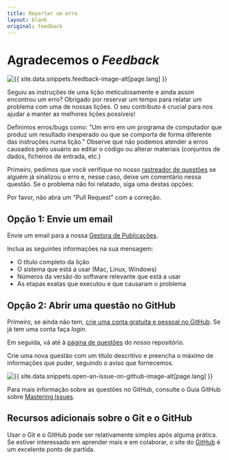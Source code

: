```yaml
---
title: Reportar um erro
layout: blank
original: feedback
---
```


# Agradecemos o _Feedback_

<img src="{{site.baseurl}}/images/website/contribute/robed-man-reading.png" class="garnish rounded float-left" alt="{{ site.data.snippets.feedback-image-alt[page.lang] }}"/>

Seguiu as instruções de uma lição meticulosamente e ainda assim encontrou um erro? Obrigado por reservar um tempo para relatar um problema com uma de nossas lições. O seu contributo é crucial para nos ajudar a manter as melhores lições possíveis! 

Definimos erros/bugs como: "Um erro em um programa de computador que produz um resultado inesperado ou que se comporta de forma diferente das instruções numa lição." Observe que não podemos atender a erros causados pelo usuário ao editar o código ou alterar materiais (conjuntos de dados, ficheiros de entrada, etc.) 

Primeiro, pedimos que você verifique no nosso [rastreador de questões](https://github.com/orgs/programminghistorian/projects/6) se alguém já sinalizou o erro e, nesse caso, deixe um comentário nessa questão. Se o problema não foi relatado, siga uma destas opções:

<div class="alert alert-info">
Por favor, não abra um "Pull Request" com a correção.
</div>


## Opção 1: Envie um email

Envie um email para a nossa [Gestora de Publicações](mailto:admin@programminghistorian.org).

Inclua as seguintes informações na sua mensagem:

- O título completo da lição
- O sistema que está a usar (Mac, Linux, Windows)
- Números da versão do software relevante que está a usar
- As etapas exatas que executou e que causaram o problema
 
## Opção 2: Abrir uma questão no GitHub

Primeiro, se ainda não tem, [crie uma conta gratuita e pessoal no GitHub](https://help.github.com/articles/signing-up-for-a-new-github-account). Se já tem uma conta faça _login_.

Em seguida, vá até à [página de questões](https://github.com/programminghistorian/jekyll/issues?state=open) do nosso repositório.

Crie uma nova questão com um título descritivo e preencha o máximo de informações que puder, seguindo o aviso que fornecemos. 

<img src="https://cloud.githubusercontent.com/assets/1126864/3697100/52b37768-139e-11e4-816e-c3eee5516997.png" class="full-width rounded" alt="{{ site.data.snippets.open-an-issue-on-github-image-alt[page.lang] }}"/>

Para mais informação sobre as questões no GitHub, consulte o Guia GitHub sobre [Mastering Issues](https://guides.github.com/features/issues/).

## Recursos adicionais sobre o Git e o GitHub

Usar o Git e o GitHub pode ser relativamente simples após alguma prática. Se estiver interessado em aprender mais e em colaborar, o site do [GitHub](https://help.github.com/articles/good-resources-for-learning-git-and-github/) é um excelente ponto de partida.
